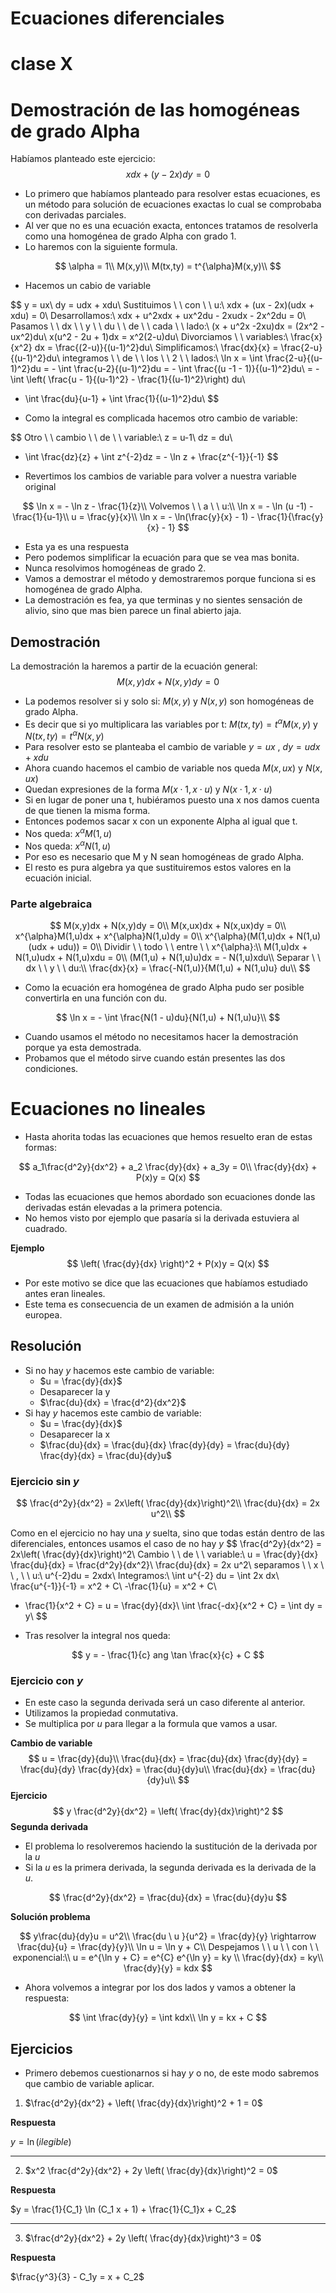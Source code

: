 # Ecuaciones diferenciales 

# clase X

# Demostración de las homogéneas de grado Alpha

Habíamos planteado este ejercicio:
$$
xdx + (y - 2x)dy = 0
$$

- Lo primero que habíamos planteado para resolver estas ecuaciones, es un método para solución de ecuaciones exactas lo cual se comprobaba con derivadas parciales.
- Al ver que no es una ecuación exacta, entonces tratamos de resolverla como una homogénea de grado Alpha con grado 1.
- Lo haremos con la siguiente formula.

$$
\alpha = 1\\
M(x,y)\\
M(tx,ty) = t^{\alpha}M(x,y)\\
$$

- Hacemos un cabio de variable

$$
y = ux\\
dy = udx + xdu\\
Sustituimos \ \ con \ \ u:\\
xdx + (ux - 2x)(udx + xdu) = 0\\
Desarrollamos:\\
xdx + u^2xdx + ux^2du - 2xudx - 2x^2du = 0\\
Pasamos \ \ dx \ \ y \ \ du \ \ de \ \ cada \ \ lado:\\
(x + u^2x -2xu)dx = (2x^2 - ux^2)du\\
x(u^2 - 2u + 1)dx = x^2(2-u)du\\
Divorciamos \ \ variables:\\
\frac{x}{x^2} dx = \frac{(2-u)}{(u-1)^2}du\\
Simplificamos:\\
\frac{dx}{x} = \frac{2-u}{(u-1)^2}du\\
integramos \ \ de \ \ los \ \ 2 \ \ lados:\\
\ln x = \int \frac{2-u}{(u-1)^2}du = - \int \frac{u-2}{(u-1)^2}du = - \int \frac{(u -1 - 1)}{(u-1)^2}du\\
= - \int \left( \frac{u - 1}{(u-1)^2} - \frac{1}{(u-1)^2}\right) du\\
- \int \frac{du}{u-1} + \int \frac{1}{(u-1)^2}du\\
$$

- Como la integral es complicada hacemos otro cambio de variable:

$$
Otro \ \ cambio \ \ de \ \ variable:\\
z = u-1\\
dz = du\\
- \int \frac{dz}{z} + \int z^{-2}dz = - \ln z + \frac{z^{-1}}{-1}
$$

- Revertimos los cambios de variable para volver a nuestra variable original

$$
\ln x = - \ln z - \frac{1}{z}\\
Volvemos \ \ a \ \ u:\\
\ln x = - \ln (u -1) - \frac{1}{u-1}\\
u = \frac{y}{x}\\
\ln x = - \ln(\frac{y}{x} - 1) - \frac{1}{\frac{y}{x} - 1}
$$

- Esta ya es una respuesta
- Pero podemos simplificar la ecuación para que se vea mas bonita.
- Nunca resolvimos homogéneas de grado 2.
- Vamos a demostrar el método y demostraremos porque funciona si es homogénea de grado Alpha.
- La demostración es fea, ya que terminas y no sientes sensación de alivio, sino que mas bien parece un final abierto jaja.

## Demostración

La demostración la haremos a partir de la ecuación general:
$$
M(x,y)dx + N(x,y)dy = 0
$$

- La podemos resolver si y solo si: $M(x,y)$ y $N(x,y)$ son homogéneas de grado Alpha.
- Es decir que si yo multiplicara las variables por t: $M(tx,ty) = t^{\alpha} M(x,y)$ y $N(tx,ty) = t^{\alpha} N(x,y)$
- Para resolver esto se planteaba el cambio de variable $y = ux$ , $dy = udx + xdu$
- Ahora cuando hacemos el cambio de variable nos queda $M(x,ux)$ y $N(x,ux)$
- Quedan expresiones de la forma $M(x \cdot1,x \cdot u)$ y $N(x \cdot1,x \cdot u)$
- Si en lugar de poner una t, hubiéramos puesto una x nos damos cuenta de que tienen la misma forma.
- Entonces podemos sacar x con un exponente Alpha al igual que t.
- Nos queda: $x^{\alpha} M(1,u)$
- Nos queda: $x^{\alpha} N(1,u)$
- Por eso es necesario que M y N sean homogéneas de grado Alpha.
- El resto es pura algebra ya que sustituiremos estos valores en la ecuación inicial.

### Parte algebraica

$$
M(x,y)dx + N(x,y)dy = 0\\
M(x,ux)dx + N(x,ux)dy = 0\\
x^{\alpha}M(1,u)dx + x^{\alpha}N(1,u)dy = 0\\
x^{\alpha}(M(1,u)dx + N(1,u)(udx + udu)) = 0\\
Dividir \ \ todo \ \ entre \ \ x^{\alpha}:\\
M(1,u)dx + N(1,u)udx + N(1,u)xdu = 0\\
(M(1,u) + N(1,u)u)dx = - N(1,u)xdu\\
Separar \ \ dx \ \ y \ \ du:\\
\frac{dx}{x} = \frac{-N(1,u)}{M(1,u) + N(1,u)u} du\\
$$

- Como la ecuación era homogénea de grado Alpha pudo ser posible convertirla en una función con du.

$$
\ln x = - \int \frac{N(1 - u)du}{N(1,u) + N(1,u)u}\\
$$

- Cuando usamos el método no necesitamos hacer la demostración porque ya esta demostrada.
- Probamos que el método sirve cuando están presentes las dos condiciones.

# Ecuaciones no lineales

- Hasta ahorita todas las ecuaciones que hemos resuelto eran de estas formas:

$$
a_1\frac{d^2y}{dx^2} + a_2 \frac{dy}{dx} + a_3y = 0\\
\frac{dy}{dx} + P(x)y = Q(x)
$$

- Todas las ecuaciones que hemos abordado son ecuaciones donde las derivadas están elevadas a la primera potencia.
- No hemos visto por ejemplo que pasaría si la derivada estuviera al cuadrado.

**Ejemplo**
$$
\left( \frac{dy}{dx} \right)^2 + P(x)y = Q(x)
$$

- Por este motivo se dice que las ecuaciones que habíamos estudiado antes eran lineales.
- Este tema es consecuencia de un examen de admisión a la unión europea.

## Resolución

- Si no hay $y$ hacemos este cambio de variable:
  - $u = \frac{dy}{dx}$
  - Desaparecer la y
  - $\frac{du}{dx} = \frac{d^2}{dx^2}$
- Si hay $y$ hacemos este cambio de variable:
  - $u = \frac{dy}{dx}$
  - Desaparecer la x
  - $\frac{du}{dx} = \frac{du}{dx} \frac{dy}{dy} = \frac{du}{dy} \frac{dy}{dx} = \frac{du}{dy}u$

### Ejercicio sin $y$

$$
\frac{d^2y}{dx^2} = 2x\left( \frac{dy}{dx}\right)^2\\
\frac{du}{dx} = 2x u^2\\
$$

Como en el ejercicio no hay una $y$ suelta, sino que todas están dentro de las diferenciales, entonces usamos el caso de no hay $y$
$$
\frac{d^2y}{dx^2} = 2x\left( \frac{dy}{dx}\right)^2\\
Cambio \ \ de \ \ variable:\\
u = \frac{dy}{dx} \frac{du}{dx} = \frac{d^2y}{dx^2}\\
\frac{du}{dx} = 2x u^2\\
separamos \ \ x \ \ , \ \ u:\\
u^{-2}du = 2xdx\\
Integramos:\\
\int u^{-2} du = \int 2x dx\\
\frac{u^{-1}}{-1} = x^2 + C\\
-\frac{1}{u} = x^2 + C\\
- \frac{1}{x^2 + C} = u = \frac{dy}{dx}\\
\int \frac{-dx}{x^2 + C} = \int dy = y\\
$$

- Tras resolver la integral nos queda:

$$
y = - \frac{1}{c} ang \tan \frac{x}{c} + C
$$



### Ejercicio con $y$

- En este caso la segunda derivada será un caso diferente al anterior.
- Utilizamos la propiedad conmutativa.
- Se multiplica por $u$ para llegar a la formula que vamos a usar. 

**Cambio de variable**
$$
u = \frac{dy}{du}\\
\frac{du}{dx} = \frac{du}{dx} \frac{dy}{dy} = \frac{du}{dy} \frac{dy}{dx} = \frac{du}{dy}u\\
\frac{du}{dx} = \frac{du}{dy}u\\
$$
**Ejercicio**
$$
y \frac{d^2y}{dx^2} = \left( \frac{dy}{dx}\right)^2
$$
**Segunda derivada**

- El problema lo resolveremos haciendo la sustitución de la derivada por la $u$
- Si la $u$ es la primera derivada, la segunda derivada es la derivada de la $u$.

$$
\frac{d^2y}{dx^2} = \frac{du}{dx} = \frac{du}{dy}u
$$

**Solución problema**


$$
y\frac{du}{dy}u = u^2\\
\frac{du \ u }{u^2} = \frac{dy}{y} \rightarrow \frac{du}{u} = \frac{dy}{y}\\
\ln u = \ln y + C\\
Despejamos \ \ u \ \ con \ \ exponencial:\\
u = e^{\ln y + C} = e^{C} e^{\ln y} = ky \\
\frac{dy}{dx} = ky\\
\frac{dy}{y} = kdx
$$

- Ahora volvemos a integrar por los dos lados y vamos a obtener la respuesta:

$$
\int \frac{dy}{y} = \int kdx\\
\ln y = kx + C
$$



## Ejercicios

- Primero debemos cuestionarnos si hay $y$ o no, de este modo sabremos que cambio de variable aplicar.

1. $\frac{d^2y}{dx^2} + \left( \frac{dy}{dx}\right)^2 + 1 = 0$

**Respuesta**

$y = \ln (ilegible)$



--------------------------------------------------------------

2. $x^2 \frac{d^2y}{dx^2} + 2y \left( \frac{dy}{dx}\right)^2 = 0$

**Respuesta**

$y = \frac{1}{C_1} \ln (C_1 x + 1) + \frac{1}{C_1}x + C_2$



-------------------------------------------------------

3. $\frac{d^2y}{dx^2} + 2y \left( \frac{dy}{dx}\right)^3 = 0$

**Respuesta**

$\frac{y^3}{3} - C_1y = x + C_2$

